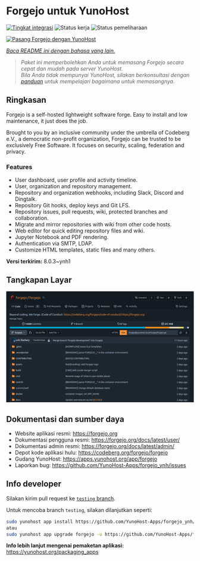 <!--
N.B.: README ini dibuat secara otomatis oleh <https://github.com/YunoHost/apps/tree/master/tools/readme_generator>
Ini TIDAK boleh diedit dengan tangan.
-->

# Forgejo untuk YunoHost

[![Tingkat integrasi](https://dash.yunohost.org/integration/forgejo.svg)](https://ci-apps.yunohost.org/ci/apps/forgejo/) ![Status kerja](https://ci-apps.yunohost.org/ci/badges/forgejo.status.svg) ![Status pemeliharaan](https://ci-apps.yunohost.org/ci/badges/forgejo.maintain.svg)

[![Pasang Forgejo dengan YunoHost](https://install-app.yunohost.org/install-with-yunohost.svg)](https://install-app.yunohost.org/?app=forgejo)

*[Baca README ini dengan bahasa yang lain.](./ALL_README.md)*

> *Paket ini memperbolehkan Anda untuk memasang Forgejo secara cepat dan mudah pada server YunoHost.*  
> *Bila Anda tidak mempunyai YunoHost, silakan berkonsultasi dengan [panduan](https://yunohost.org/install) untuk mempelajari bagaimana untuk memasangnya.*

## Ringkasan

Forgejo is a self-hosted lightweight software forge. Easy to install and low maintenance, it just does the job.

Brought to you by an inclusive community under the umbrella of Codeberg e.V., a democratic non-profit organization, Forgejo can be trusted to be exclusively Free Software. It focuses on security, scaling, federation and privacy. 

### Features

- User dashboard, user profile and activity timeline.
- User, organization and repository management.
- Repository and organization webhooks, including Slack, Discord and Dingtalk.
- Repository Git hooks, deploy keys and Git LFS.
- Repository issues, pull requests, wiki, protected branches and collaboration.
- Migrate and mirror repositories with wiki from other code hosts.
- Web editor for quick editing repository files and wiki.
- Jupyter Notebook and PDF rendering.
- Authentication via SMTP, LDAP.
- Customize HTML templates, static files and many others.


**Versi terkirim:** 8.0.3~ynh1

## Tangkapan Layar

![Tangkapan Layar pada Forgejo](./doc/screenshots/screenshot.png)

## Dokumentasi dan sumber daya

- Website aplikasi resmi: <https://forgejo.org>
- Dokumentasi pengguna resmi: <https://forgejo.org/docs/latest/user/>
- Dokumentasi admin resmi: <https://forgejo.org/docs/latest/admin/>
- Depot kode aplikasi hulu: <https://codeberg.org/forgejo/forgejo>
- Gudang YunoHost: <https://apps.yunohost.org/app/forgejo>
- Laporkan bug: <https://github.com/YunoHost-Apps/forgejo_ynh/issues>

## Info developer

Silakan kirim pull request ke [`testing` branch](https://github.com/YunoHost-Apps/forgejo_ynh/tree/testing).

Untuk mencoba branch `testing`, silakan dilanjutkan seperti:

```bash
sudo yunohost app install https://github.com/YunoHost-Apps/forgejo_ynh/tree/testing --debug
atau
sudo yunohost app upgrade forgejo -u https://github.com/YunoHost-Apps/forgejo_ynh/tree/testing --debug
```

**Info lebih lanjut mengenai pemaketan aplikasi:** <https://yunohost.org/packaging_apps>
